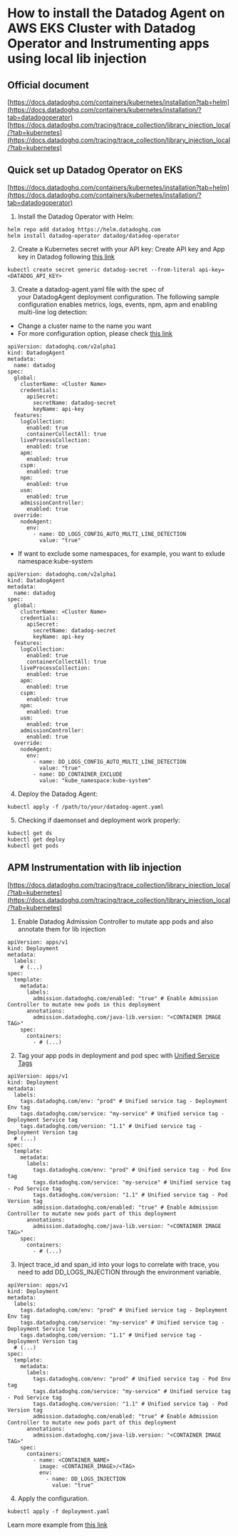 # How to install the Datadog Agent on AWS EKS Cluster with Datadog Operator and Instrumenting apps using local lib injection

Official document
--------
[https://docs.datadoghq.com/containers/kubernetes/installation?tab=helm](https://docs.datadoghq.com/containers/kubernetes/installation/?tab=datadogoperator)
[https://docs.datadoghq.com/tracing/trace_collection/library_injection_local/?tab=kubernetes](https://docs.datadoghq.com/tracing/trace_collection/library_injection_local/?tab=kubernetes)


Quick set up Datadog Operator on EKS
--------
[https://docs.datadoghq.com/containers/kubernetes/installation?tab=helm](https://docs.datadoghq.com/containers/kubernetes/installation/?tab=datadogoperator)

1. Install the Datadog Operator with Helm:
```
helm repo add datadog https://helm.datadoghq.com
helm install datadog-operator datadog/datadog-operator
```

2. Create a Kubernetes secret with your API key:
Create API key and App key in Datadog following [this link](https://docs.datadoghq.com/account_management/api-app-keys)
```
kubectl create secret generic datadog-secret --from-literal api-key=<DATADOG_API_KEY>
```

3. Create a datadog-agent.yaml file with the spec of your DatadogAgent deployment configuration. The following sample configuration enables metrics, logs, events, npm, apm and enabling multi-line log detection:
- Change a cluster name to the name you want
- For more configuration option, please check [this link](https://github.com/DataDog/datadog-operator/blob/main/docs/configuration.v2alpha1.md)
```
apiVersion: datadoghq.com/v2alpha1
kind: DatadogAgent
metadata:
  name: datadog
spec:
  global:
    clusterName: <Cluster Name>
    credentials:
      apiSecret:
        secretName: datadog-secret
        keyName: api-key
  features:
    logCollection:
      enabled: true
      containerCollectAll: true
    liveProcessCollection:
      enabled: true
    apm:
      enabled: true
    cspm:
      enabled: true
    npm:
      enabled: true
    usm:
      enabled: true
    admissionController:
      enabled: true
  override:
    nodeAgent:
      env:
        - name: DD_LOGS_CONFIG_AUTO_MULTI_LINE_DETECTION
          value: "true"
```
- If want to exclude some namespaces, for example, you want to exlude namespace:kube-system
```
apiVersion: datadoghq.com/v2alpha1
kind: DatadogAgent
metadata:
  name: datadog
spec:
  global:
    clusterName: <Cluster Name>
    credentials:
      apiSecret:
        secretName: datadog-secret
        keyName: api-key
  features:
    logCollection:
      enabled: true
      containerCollectAll: true
    liveProcessCollection:
      enabled: true
    apm:
      enabled: true
    cspm:
      enabled: true
    npm:
      enabled: true
    usm:
      enabled: true
    admissionController:
      enabled: true
  override:
    nodeAgent:
      env:
        - name: DD_LOGS_CONFIG_AUTO_MULTI_LINE_DETECTION
          value: "true"
        - name: DD_CONTAINER_EXCLUDE
          value: "kube_namespace:kube-system"
```


4. Deploy the Datadog Agent:
```
kubectl apply -f /path/to/your/datadog-agent.yaml
```

5. Checking if daemonset and deployment work properly:
```
kubectl get ds
kubectl get deploy
kubectl get pods
```

APM Instrumentation with lib injection
--------
[https://docs.datadoghq.com/tracing/trace_collection/library_injection_local/?tab=kubernetes](https://docs.datadoghq.com/tracing/trace_collection/library_injection_local/?tab=kubernetes)

1. Enable Datadog Admission Controller to mutate app pods and also annotate them for lib injection
```
apiVersion: apps/v1
kind: Deployment
metadata:
  labels:
    # (...)
spec:
  template:
    metadata:
      labels:
        admission.datadoghq.com/enabled: "true" # Enable Admission Controller to mutate new pods in this deployment
      annotations:
        admission.datadoghq.com/java-lib.version: "<CONTAINER IMAGE TAG>"
    spec:
      containers:
        - # (...)
```

2. Tag your app pods in deployment and pod spec with [Unified Service Tags](https://docs.datadoghq.com/getting_started/tagging/unified_service_tagging/?tab=kubernetes)
```
apiVersion: apps/v1
kind: Deployment
metadata:
  labels:
    tags.datadoghq.com/env: "prod" # Unified service tag - Deployment Env tag
    tags.datadoghq.com/service: "my-service" # Unified service tag - Deployment Service tag
    tags.datadoghq.com/version: "1.1" # Unified service tag - Deployment Version tag
  # (...)
spec:
  template:
    metadata:
      labels:
        tags.datadoghq.com/env: "prod" # Unified service tag - Pod Env tag
        tags.datadoghq.com/service: "my-service" # Unified service tag - Pod Service tag
        tags.datadoghq.com/version: "1.1" # Unified service tag - Pod Version tag
        admission.datadoghq.com/enabled: "true" # Enable Admission Controller to mutate new pods part of this deployment
      annotations:
        admission.datadoghq.com/java-lib.version: "<CONTAINER IMAGE TAG>"
    spec:
      containers:
        - # (...)
```

3. Inject trace_id and span_id into your logs to correlate with trace, you need to add DD_LOGS_INJECTION through the environment variable.
```
apiVersion: apps/v1
kind: Deployment
metadata:
  labels:
    tags.datadoghq.com/env: "prod" # Unified service tag - Deployment Env tag
    tags.datadoghq.com/service: "my-service" # Unified service tag - Deployment Service tag
    tags.datadoghq.com/version: "1.1" # Unified service tag - Deployment Version tag
  # (...)
spec:
  template:
    metadata:
      labels:
        tags.datadoghq.com/env: "prod" # Unified service tag - Pod Env tag
        tags.datadoghq.com/service: "my-service" # Unified service tag - Pod Service tag
        tags.datadoghq.com/version: "1.1" # Unified service tag - Pod Version tag
        admission.datadoghq.com/enabled: "true" # Enable Admission Controller to mutate new pods part of this deployment
      annotations:
        admission.datadoghq.com/java-lib.version: "<CONTAINER IMAGE TAG>"
    spec:
      containers:
        - name: <CONTAINER_NAME>
          image: <CONTAINER_IMAGE>/<TAG>
          env:
            - name: DD_LOGS_INJECTION
              value: "true"
```

4. Apply the configuration.
```
kubectl apply -f deployment.yaml
```

Learn more example from [this link](https://github.com/wwongpai/Observability/tree/main/Injecting%20Libraries/kubernetes)
